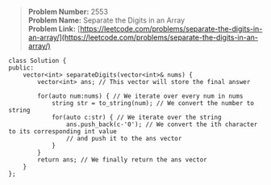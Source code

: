 > **Problem Number:** 2553 <br>
> **Problem Name:** Separate the Digits in an Array <br>
> **Problem Link:** [https://leetcode.com/problems/separate-the-digits-in-an-array/](https://leetcode.com/problems/separate-the-digits-in-an-array/) <br>

    class Solution {
    public:
        vector<int> separateDigits(vector<int>& nums) {
            vector<int> ans; // This vector will store the final answer

            for(auto num:nums) { // We iterate over every num in nums
                string str = to_string(num); // We convert the number to string
                for(auto c:str) { // We iterate over the string
                    ans.push_back(c-'0'); // We convert the ith character to its corresponding int value
                    // and push it to the ans vector
                }
            }
            return ans; // We finally return the ans vector
        }
    };